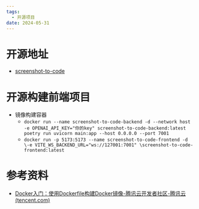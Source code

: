 ```yaml
---
tags:
  - 开源项目
date: 2024-05-31
---
```

# 开源地址
* [screenshot-to-code](https://github.com/abi/screenshot-to-code)
# 开源构建前端项目
+ 镜像构建容器
	+  `docker run --name screenshot-to-code-backend -d --network host -e OPENAI_API_KEY="你的key" screenshot-to-code-backend:latest poetry run uvicorn main:app --host 0.0.0.0 --port 7001 
	`
	+ ` docker run -p 5173:5173 --name screenshot-to-code-frontend -d \-e VITE_WS_BACKEND_URL="ws://127001:7001" \screenshot-to-code-frontend:latest
	`
# 参考资料
* [Docker入门：使用Dockerfile构建Docker镜像-腾讯云开发者社区-腾讯云 (tencent.com)](https://cloud.tencent.com/developer/article/2259804)